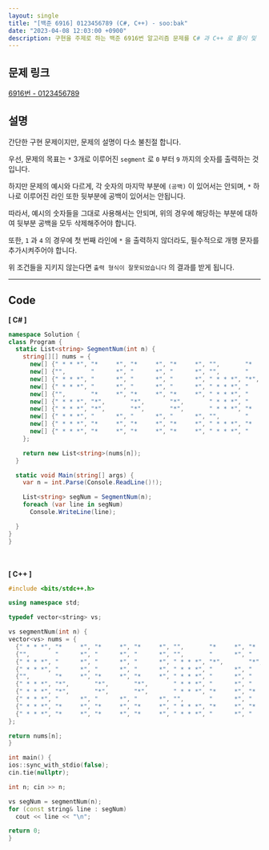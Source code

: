 ```yaml
---
layout: single
title: "[백준 6916] 0123456789 (C#, C++) - soo:bak"
date: "2023-04-08 12:03:00 +0900"
description: 구현을 주제로 하는 백준 6916번 알고리즘 문제를 C# 과 C++ 로 풀이 및 해설
---
```


## 문제 링크
  [6916번 - 0123456789](https://www.acmicpc.net/problem/6916)

## 설명
간단한 구현 문제이지만, 문제의 설명이 다소 불친절 합니다. <br>

우선, 문제의 목표는 `*` 3개로 이루어진 `segment` 로 `0` 부터 `9` 까지의 숫자를 출력하는 것입니다. <br>

하지만 문제의 예시와 다르게, 각 숫자의 마지막 부분에 `(공백)` 이 있어서는 안되며, `*` 하나로 이루어진 라인 또한 뒷부분에 공백이 있어서는 안됩니다. <br>

따라서, 예시의 숫자들을 그대로 사용해서는 안되며, 위의 경우에 해당하는 부분에 대하여 뒷부분 공백을 모두 삭제해주어야 합니다. <br>

또한, `1` 과 `4` 의 경우에 첫 번째 라인에 `*` 을 출력하지 않더라도, 필수적으로 개행 문자를 추가시켜주어야 합니다. <br>

위 조건들을 지키지 않는다면 `출력 형식이 잘못되었습니다` 의 결과를 받게 됩니다. <br>

- - -

## Code
<b>[ C# ] </b>
<br>

  ```c#
namespace Solution {
  class Program {
    static List<string> SegmentNum(int n) {
      string[][] nums = {
        new[] {" * * *", "*     *", "*     *", "*     *", "",       "*     *", "*     *", "*     *", " * * *"}, // 0
        new[] {"",       "      *", "      *", "      *", "",       "      *", "      *", "      *"},           // 1
        new[] {" * * *", "      *", "      *", "      *", " * * *", "*",       "*",       "*",       " * * *"}, // 2
        new[] {" * * *", "      *", "      *", "      *", " * * *", "      *", "      *", "      *", " * * *"}, // 3
        new[] {"",       "*     *", "*     *", "*     *", " * * *", "      *", "      *", "      *"},           // 4
        new[] {" * * *", "*",       "*",       "*",       " * * *", "      *", "      *", "      *", " * * *"}, // 5
        new[] {" * * *", "*",       "*",       "*",       " * * *", "*     *", "*     *", "*     *", " * * *"}, // 6
        new[] {" * * *", "      *", "      *", "      *", "",       "      *", "      *", "      *"},           // 7
        new[] {" * * *", "*     *", "*     *", "*     *", " * * *", "*     *", "*     *", "*     *", " * * *"}, // 8
        new[] {" * * *", "*     *", "*     *", "*     *", " * * *", "      *", "      *", "      *", " * * *"}  // 9
      };

      return new List<string>(nums[n]);
    }

    static void Main(string[] args) {
      var n = int.Parse(Console.ReadLine()!);

      List<string> segNum = SegmentNum(n);
      foreach (var line in segNum)
        Console.WriteLine(line);

    }
  }
}
  ```
<br><br>
<b>[ C++ ] </b>
<br>

  ```c++
#include <bits/stdc++.h>

using namespace std;

typedef vector<string> vs;

vs segmentNum(int n) {
  vector<vs> nums = {
    {" * * *", "*     *", "*     *", "*     *", "",       "*     *", "*     *", "*     *", " * * *"}, // 0
    {"",       "      *", "      *", "      *", "",       "      *", "      *", "      *"},           // 1
    {" * * *", "      *", "      *", "      *", " * * *", "*",       "*",       "*",       " * * *"}, // 2
    {" * * *", "      *", "      *", "      *", " * * *", "      *", "      *", "      *", " * * *"}, // 3
    {"",       "*     *", "*     *", "*     *", " * * *", "      *", "      *", "      *"},           // 4
    {" * * *", "*",       "*",       "*",       " * * *", "      *", "      *", "      *", " * * *"}, // 5
    {" * * *", "*",       "*",       "*",       " * * *", "*     *", "*     *", "*     *", " * * *"}, // 6
    {" * * *", "      *", "      *", "      *", "",       "      *", "      *", "      *"},           // 7
    {" * * *", "*     *", "*     *", "*     *", " * * *", "*     *", "*     *", "*     *", " * * *"}, // 8
    {" * * *", "*     *", "*     *", "*     *", " * * *", "      *", "      *", "      *", " * * *"}  // 9
  };

  return nums[n];
}

int main() {
  ios::sync_with_stdio(false);
  cin.tie(nullptr);

  int n; cin >> n;

  vs segNum = segmentNum(n);
  for (const string& line : segNum)
    cout << line << "\n";

  return 0;
}
  ```
